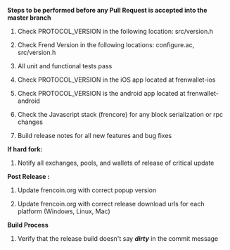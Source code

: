 **Steps to be performed before any Pull Request is accepted into the master branch**

  1. Check PROTOCOL_VERSION in the following location: src/version.h

  2. Check Frend Version in the following locations: configure.ac, src/version.h

  3. All unit and functional tests pass

  4. Check PROTOCOL_VERSION in the iOS app located at frenwallet-ios

  5. Check PROTOCOL_VERSION is the android app located at frenwallet-android

  6. Check the Javascript stack (frencore) for any block serialization or rpc changes
  
  7. Build release notes for all new features and bug fixes

**If hard fork:**

  1. Notify all exchanges, pools, and wallets of release of critical update

**Post Release :**

  1. Update frencoin.org with correct popup version
  
  2. Update frencoin.org with correct release download urls for each platform (Windows, Linux, Mac)

**Build Process**

  1. Verify that the release build doesn't say ***dirty*** in the commit message

